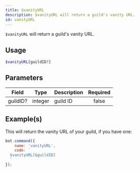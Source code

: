 ```yaml
---
title: $vanityURL
description: $vanityURL will return a guild's vanity URL.
id: vanityURL
---
```


`$vanityURL` will return a guild's vanity URL.

## Usage

```php
$vanityURL[guildID?]
```

## Parameters

| Field    | Type    | Description | Required |
|----------|---------|-------------|:--------:|
| guildID? | integer | guild ID    |  false   |

## Example(s)

This will return the vanity URL of your guild, if you have one:

```javascript
bot.command({
    name: 'vanityURL',
    code: `
  $vanityURL[$guildID]
  `
});
```
